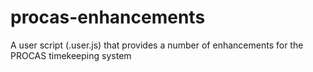 procas-enhancements
===================

A user script (.user.js) that provides a number of enhancements for the PROCAS timekeeping system
